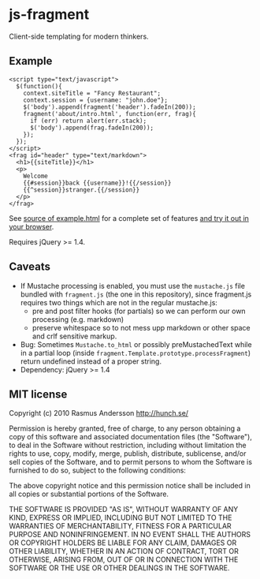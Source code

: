 # js-fragment

Client-side templating for modern thinkers.

## Example

    <script type="text/javascript">
      $(function(){
        context.siteTitle = "Fancy Restaurant";
        context.session = {username: "john.doe"};
        $('body').append(fragment('header').fadeIn(200));
        fragment('about/intro.html', function(err, frag){
          if (err) return alert(err.stack);
          $('body').append(frag.fadeIn(200));
        });
      });
    </script>
    <frag id="header" type="text/markdown">
      <h1>{{siteTitle}}</h1>
      <p>
        Welcome
        {{#session}}back {{username}}!{{/session}}
        {{^session}}stranger.{{/session}}
      </p>
    </frag>

See [source of example.html](http://github.com/rsms/js-fragment/blob/master/example.html) for a complete set of features [and try it out in your browser](http://hunch.se/js-fragment/example.html).

Requires jQuery >= 1.4.

## Caveats

- If Mustache processing is enabled, you must use the `mustache.js` file bundled with `fragment.js` (the one in this repository), since fragment.js requires two things which are not in the regular mustache.js:
  - pre and post filter hooks (for partials) so we can perform our own processing (e.g. markdown)
  - preserve whitespace so to not mess upp markdown or other space and crlf sensitive markup.
- Bug: Sometimes `Mustache.to_html` or possibly preMustachedText while in a partial loop (inside `fragment.Template.prototype.processFragment`) return undefined instead of a proper string.
- Dependency: jQuery >= 1.4

## MIT license

Copyright (c) 2010 Rasmus Andersson <http://hunch.se/>

Permission is hereby granted, free of charge, to any person obtaining a copy
of this software and associated documentation files (the "Software"), to deal
in the Software without restriction, including without limitation the rights
to use, copy, modify, merge, publish, distribute, sublicense, and/or sell
copies of the Software, and to permit persons to whom the Software is
furnished to do so, subject to the following conditions:

The above copyright notice and this permission notice shall be included in
all copies or substantial portions of the Software.

THE SOFTWARE IS PROVIDED "AS IS", WITHOUT WARRANTY OF ANY KIND, EXPRESS OR
IMPLIED, INCLUDING BUT NOT LIMITED TO THE WARRANTIES OF MERCHANTABILITY,
FITNESS FOR A PARTICULAR PURPOSE AND NONINFRINGEMENT. IN NO EVENT SHALL THE
AUTHORS OR COPYRIGHT HOLDERS BE LIABLE FOR ANY CLAIM, DAMAGES OR OTHER
LIABILITY, WHETHER IN AN ACTION OF CONTRACT, TORT OR OTHERWISE, ARISING FROM,
OUT OF OR IN CONNECTION WITH THE SOFTWARE OR THE USE OR OTHER DEALINGS IN
THE SOFTWARE.

